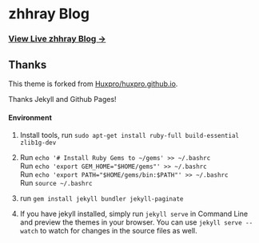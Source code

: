 # zhhray Blog

### [View Live zhhray Blog &rarr;](https://zhhray.gihub.io)

## Thanks

This theme is forked from [Huxpro/huxpro.github.io](https://github.com/Huxpro/huxpro.github.io).

Thanks Jekyll and Github Pages!

#### Environment
1. Install tools, run `sudo apt-get install ruby-full build-essential zlib1g-dev`  

2. Run `echo '# Install Ruby Gems to ~/gems' >> ~/.bashrc`  
   Run `echo 'export GEM_HOME="$HOME/gems"' >> ~/.bashrc`  
   Run `echo 'export PATH="$HOME/gems/bin:$PATH"' >> ~/.bashrc`  
   Run `source ~/.bashrc`  

3. run `gem install jekyll bundler jekyll-paginate`

4. If you have jekyll installed, simply run `jekyll serve` in Command Line
and preview the themes in your browser. You can use `jekyll serve --watch` to watch for changes in the source files as well.

